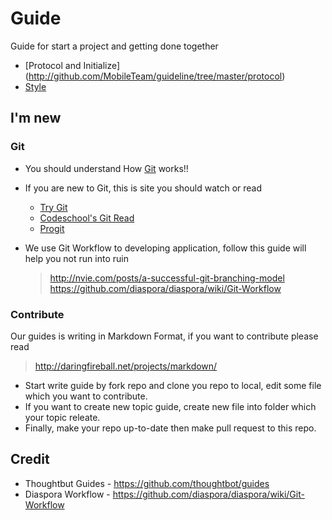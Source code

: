 Guide
=====

Guide for start a project and getting done together

- [Protocol and Initialize] (http://github.com/MobileTeam/guideline/tree/master/protocol)
- [Style](http://github.com/MobileTeam/guideline/tree/master/style)



I'm new
-------

### Git

- You should understand How [Git](http://git-scm.com) works!!
- If you are new to Git, this is site you should watch or read
    - [Try Git](http://try.github.com)
    - [Codeschool's Git Read](http://codeschool.com)
    - [Progit](http://git-scm.com/book)

- We use Git Workflow to developing application, follow this guide will help you not run into ruin

    > http://nvie.com/posts/a-successful-git-branching-model
    > https://github.com/diaspora/diaspora/wiki/Git-Workflow
    

### Contribute

Our guides is writing in Markdown Format, if you want to contribute please read

> http://daringfireball.net/projects/markdown/

- Start write guide by fork repo and clone you repo to local, edit some file which you want to contribute.
- If you want to create new topic guide, create new file into folder which your topic releate.
- Finally, make your repo up-to-date then make pull request to this repo.


Credit
------

- Thoughtbut Guides - https://github.com/thoughtbot/guides
- Diaspora Workflow - https://github.com/diaspora/diaspora/wiki/Git-Workflow
